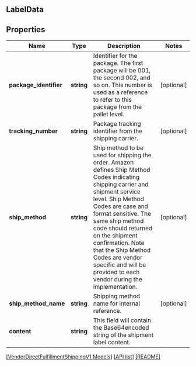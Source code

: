 ## LabelData

## Properties

Name | Type | Description | Notes
------------ | ------------- | ------------- | -------------
**package_identifier** | **string** | Identifier for the package. The first package will be 001, the second 002, and so on. This number is used as a reference to refer to this package from the pallet level. | [optional]
**tracking_number** | **string** | Package tracking identifier from the shipping carrier. | [optional]
**ship_method** | **string** | Ship method to be used for shipping the order. Amazon defines Ship Method Codes indicating shipping carrier and shipment service level. Ship Method Codes are case and format sensitive. The same ship method code should returned on the shipment confirmation. Note that the Ship Method Codes are vendor specific and will be provided to each vendor during the implementation. | [optional]
**ship_method_name** | **string** | Shipping method name for internal reference. | [optional]
**content** | **string** | This field will contain the Base64encoded string of the shipment label content. |

[[VendorDirectFulfillmentShippingV1 Models]](../) [[API list]](../../Api) [[README]](../../../README.md)
